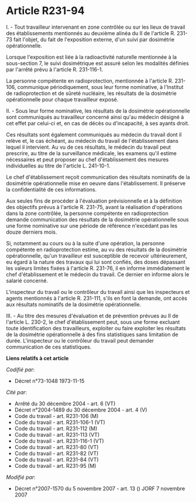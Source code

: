 # Article R231-94

I. - Tout travailleur intervenant en zone contrôlée ou sur les lieux de travail des établissements mentionnés au deuxième
alinéa du II de l'article R. 231-73 fait l'objet, du fait de l'exposition externe, d'un suivi par dosimétrie opérationnelle.

Lorsque l'exposition est liée à la radioactivité naturelle mentionnée à la sous-section 7, le suivi dosimétrique est assuré
selon les modalités définies par l'arrêté prévu à l'article R. 231-116-1.

La personne compétente en radioprotection, mentionnée à l'article R. 231-106, communique périodiquement, sous leur forme
nominative, à l'Institut de radioprotection et de sûreté nucléaire, les résultats de la dosimétrie opérationnelle pour chaque
travailleur exposé.

II. - Sous leur forme nominative, les résultats de la dosimétrie opérationnelle sont communiqués au travailleur concerné
ainsi qu'au médecin désigné à cet effet par celui-ci et, en cas de décès ou d'incapacité, à ses ayants droit.

Ces résultats sont également communiqués au médecin du travail dont il relève et, le cas échéant, au médecin du travail de
l'établissement dans lequel il intervient. Au vu de ces résultats, le médecin du travail peut prescrire, au titre de la
surveillance médicale, les examens qu'il estime nécessaires et peut proposer au chef d'établissement des mesures
individuelles au titre de l'article L. 241-10-1.

Le chef d'établissement reçoit communication des résultats nominatifs de la dosimétrie opérationnelle mise en oeuvre dans
l'établissement. Il préserve la confidentialité de ces informations.

Aux seules fins de procéder à l'évaluation prévisionnelle et à la définition des objectifs prévus à l'article R. 231-75,
avant la réalisation d'opérations dans la zone contrôlée, la personne compétente en radioprotection demande communication des
résultats de la dosimétrie opérationnelle sous une forme nominative sur une période de référence n'excédant pas les douze
derniers mois.

Si, notamment au cours ou à la suite d'une opération, la personne compétente en radioprotection estime, au vu des résultats
de la dosimétrie opérationnelle, qu'un travailleur est susceptible de recevoir ultérieurement, eu égard à la nature des
travaux qui lui sont confiés, des doses dépassant les valeurs limites fixées à l'article R. 231-76, il en informe
immédiatement le chef d'établissement et le médecin du travail. Ce dernier en informe alors le salarié concerné.

L'inspecteur du travail ou le contrôleur du travail ainsi que les inspecteurs et agents mentionnés à l'article R. 231-111,
s'ils en font la demande, ont accès aux résultats nominatifs de la dosimétrie opérationnelle.

III. - Au titre des mesures d'évaluation et de prévention prévues au II de l'article L. 230-2, le chef d'établissement peut,
sous une forme excluant toute identification des travailleurs, exploiter ou faire exploiter les résultats de la dosimétrie
opérationnelle à des fins statistiques sans limitation de durée. L'inspecteur ou le contrôleur du travail peut demander
communication de ces statistiques.

**Liens relatifs à cet article**

_Codifié par_:

  - Décret n°73-1048 1973-11-15

_Cité par_:

  - Arrêté du 30 décembre 2004 - art. 6 (VT)
  - Décret n°2004-1489 du 30 décembre 2004 - art. 4 (V)
  - Code du travail - art. R231-106 (M)
  - Code du travail - art. R231-106-1 (VT)
  - Code du travail - art. R231-112 (M)
  - Code du travail - art. R231-113 (VT)
  - Code du travail - art. R231-116-1 (VT)
  - Code du travail - art. R231-80 (VT)
  - Code du travail - art. R231-82 (VT)
  - Code du travail - art. R231-84 (VT)
  - Code du travail - art. R231-95 (M)

_Modifié par_:

  - Décret n°2007-1570 du 5 novembre 2007 - art. 13 () JORF 7 novembre 2007

